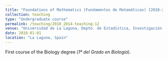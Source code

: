 ```yaml
---
title: "Foundations of Mathematics (Fundamentos de Matemáticas) [2010-2014]"
collection: teaching
type: "Undergraduate course"
permalink: /teaching/2010_2014-teaching-12
venue: "Universidad de La Laguna, Depto. de Estadística, Investigación Operativa y Computación"
date: 2010-01-01
location: "La Laguna, Spain"
---
```

First course of the Biology degree (_1º del Grado en Biología_).